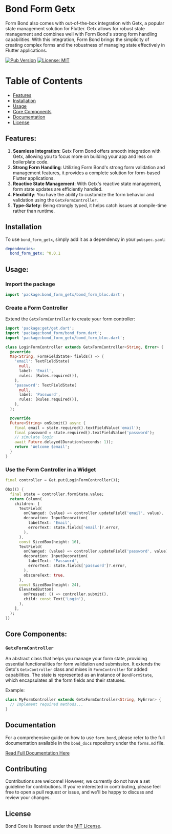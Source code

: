 # Bond Form Getx

Form Bond also comes with out-of-the-box integration with Getx, a popular state management solution for Flutter. Getx allows for robust state management and combines well with Form Bond's strong form handling capabilities. With this integration, Form Bond brings the simplicity of creating complex forms and the robustness of managing state effectively in Flutter applications.

[![Pub Version](https://img.shields.io/pub/v/bond_form_getx)](https://pub.dev/packages/bond_form_getx)
[![License: MIT](https://img.shields.io/badge/license-MIT-purple.svg)](https://opensource.org/licenses/MIT)

# Table of Contents

- [Features](#features)
- [Installation](#installation)
- [Usage](#usage)
- [Core Components](#core-components)
- [Documentation](#documentation)
- [License](#license)

## Features:

1. **Seamless Integration**: Getx Form Bond offers smooth integration with Getx, allowing you to focus more on building your app and less on boilerplate code.
2. **Strong Form Handling**: Utilizing Form Bond's strong form validation and management features, it provides a complete solution for form-based Flutter applications.
3. **Reactive State Management**: With Getx's reactive state management, form state updates are efficiently handled.
4. **Flexibility**: You have the ability to customize the form behavior and validation using the `GetxFormController`.
5. **Type-Safety**: Being strongly typed, it helps catch issues at compile-time rather than runtime.

## Installation

To use `bond_form_getx`, simply add it as a dependency in your `pubspec.yaml`:

```yaml
dependencies:
  bond_form_getx: ^0.0.1
```

## Usage:

### Import the package

```dart
import 'package:bond_form_getx/bond_form_bloc.dart';
```

### Create a Form Controller

Extend the `GetxFormController` to create your form controller:

```dart
import 'package:get/get.dart';
import 'package:bond_form/bond_form.dart';
import 'package:bond_form_getx/bond_form_bloc.dart';

class LoginFormController extends GetxFormController<String, Error> {
  @override
  Map<String, FormFieldState> fields() => {
    'email': TextFieldState(
      null,
      label: 'Email',
      rules: [Rules.required()],
    ),
    'password': TextFieldState(
      null,
      label: 'Password',
      rules: [Rules.required()],
    ),
  };

  @override
  Future<String> onSubmit() async {
    final email = state.required().textFieldValue('email');
    final password = state.required().textFieldValue('password');
    // simulate login
    await Future.delayed(Duration(seconds: 1));
    return 'Welcome $email';
  }
}
```

### Use the Form Controller in a Widget

```dart
final controller = Get.put(LoginFormController());

Obx(() {
  final state = controller.formState.value;
  return Column(
    children: [
      TextField(
        onChanged: (value) => controller.updateField('email', value),
        decoration: InputDecoration(
          labelText: 'Email',
          errorText: state.fields['email']?.error,
        ),
      ),
      const SizedBox(height: 16),
      TextField(
        onChanged: (value) => controller.updateField('password', value),
        decoration: InputDecoration(
          labelText: 'Password',
          errorText: state.fields['password']?.error,
        ),
        obscureText: true,
      ),
      const SizedBox(height: 24),
      ElevatedButton(
        onPressed: () => controller.submit(),
        child: const Text('Login'),
      ),
    ],
  );
})
```

## Core Components:

### `GetxFormController`

An abstract class that helps you manage your form state, providing essential functionalities for form validation and submission. It extends the Getx's `GetxController` class and mixes in `FormController` for added capabilities. The state is represented as an instance of `BondFormState`, which encapsulates all the form fields and their statuses.

Example:

```dart
class MyFormController extends GetxFormController<String, MyError> {
  // Implement required methods...
}
```

## Documentation

For a comprehensive guide on how to use `form_bond`, please refer to the full documentation available in the `bond_docs` repository under the `forms.md` file.

[Read Full Documentation Here](https://github.com/onestudio-co/bond-docs/blob/main/forms.md)

## Contributing

Contributions are welcome! However, we currently do not have a set guideline for contributions. If you're interested in contributing, please feel free to open a pull request or issue, and we'll be happy to discuss and review your changes.

## License

Bond Core is licensed under the [MIT License](LICENSE).
